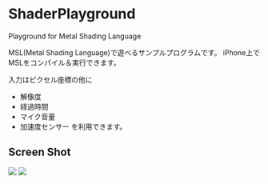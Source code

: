 # ShaderPlayground
Playground for Metal Shading Language

MSL(Metal Shading Language)で遊べるサンプルプログラムです。
iPhone上でMSLをコンパイル＆実行できます。

入力はピクセル座標の他に
* 解像度
* 経過時間
* マイク音量
* 加速度センサー
を利用できます。

## Screen Shot

<img src=“https://github.com/ta-ka-tsu/ShaderPlayground/blob/master/README_resources/editor.jpg”>
<img src=“https://github.com/ta-ka-tsu/ShaderPlayground/blob/master/README_resources/viewer.jpg”>
